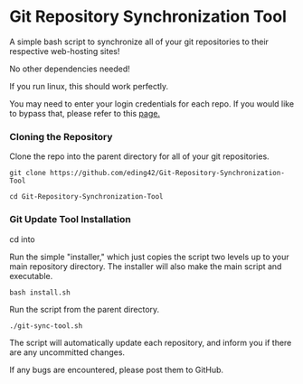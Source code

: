 # Git Repository Synchronization Tool

A simple bash script to synchronize all of your git repositories to their respective web-hosting sites!

No other dependencies needed!

If you run linux, this should work perfectly. 

You may need to enter your login credentials for each repo. If you would like to bypass that, please refer to this [page.](https://gist.github.com/technoweenie/1072829)

### Cloning the Repository

Clone the repo into the parent directory for all of your git repositories. 

`git clone https://github.com/eding42/Git-Repository-Synchronization-Tool`

`cd Git-Repository-Synchronization-Tool`

### Git Update Tool Installation

cd into 

Run the simple "installer," which just copies the script two levels up to your main repository directory. The installer will also make the main script and executable. 

`bash install.sh`

Run the script from the parent directory.

`./git-sync-tool.sh`

 The script will automatically update each repository, and inform you if there are any uncommitted changes. 

If any bugs are encountered, please post them to GitHub.